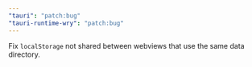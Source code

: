 ```yaml
---
"tauri": "patch:bug"
"tauri-runtime-wry": "patch:bug"
---
```


Fix `localStorage` not shared between webviews that use the same data directory.

